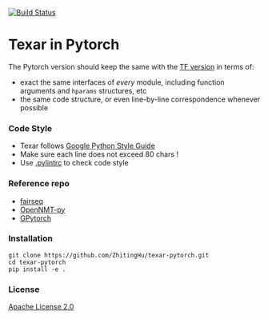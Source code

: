 

[![Build Status](https://travis-ci.org/ZhitingHu/texar-pytorch.svg?branch=master)](https://travis-ci.org/ZhitingHu/texar-pytorch)

# Texar in Pytorch

The Pytorch version should keep the same with the [TF version](https://github.com/asyml/texar) in terms of:

* exact the same interfaces of *every* module, including function arguments and `hparams` structures, etc
* the same code structure, or even line-by-line correspondence whenever possible


### Code Style

* Texar follows [Google Python Style Guide](http://google.github.io/styleguide/pyguide.html) 
* Make sure each line does not exceed 80 chars !
* Use [.pylintrc](./.pylintrc) to check code style 

### Reference repo

* [fairseq](https://github.com/pytorch/fairseq)
* [OpenNMT-py](https://github.com/OpenNMT/OpenNMT-py)
* [GPytorch](https://github.com/cornellius-gp/gpytorch)

### Installation
```
git clone https://github.com/ZhitingHu/texar-pytorch.git 
cd texar-pytorch
pip install -e .
```

### License
[Apache License 2.0](./LICENSE)
